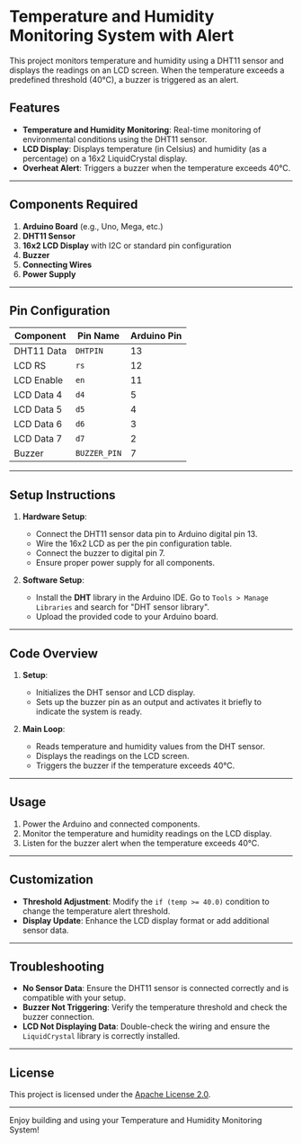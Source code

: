 # Temperature and Humidity Monitoring System with Alert

This project monitors temperature and humidity using a DHT11 sensor and displays the readings on an LCD screen. When the temperature exceeds a predefined threshold (40°C), a buzzer is triggered as an alert.

## Features
- **Temperature and Humidity Monitoring**: Real-time monitoring of environmental conditions using the DHT11 sensor.
- **LCD Display**: Displays temperature (in Celsius) and humidity (as a percentage) on a 16x2 LiquidCrystal display.
- **Overheat Alert**: Triggers a buzzer when the temperature exceeds 40°C.

---

## Components Required
1. **Arduino Board** (e.g., Uno, Mega, etc.)
2. **DHT11 Sensor**
3. **16x2 LCD Display** with I2C or standard pin configuration
4. **Buzzer**
5. **Connecting Wires**
6. **Power Supply**

---

## Pin Configuration
| Component          | Pin Name         | Arduino Pin |
|---------------------|------------------|-------------|
| DHT11 Data         | `DHTPIN`         | 13          |
| LCD RS             | `rs`             | 12          |
| LCD Enable         | `en`             | 11          |
| LCD Data 4         | `d4`             | 5           |
| LCD Data 5         | `d5`             | 4           |
| LCD Data 6         | `d6`             | 3           |
| LCD Data 7         | `d7`             | 2           |
| Buzzer             | `BUZZER_PIN`     | 7           |

---

## Setup Instructions
1. **Hardware Setup**:
   - Connect the DHT11 sensor data pin to Arduino digital pin 13.
   - Wire the 16x2 LCD as per the pin configuration table.
   - Connect the buzzer to digital pin 7.
   - Ensure proper power supply for all components.

2. **Software Setup**:
   - Install the **DHT** library in the Arduino IDE. Go to `Tools > Manage Libraries` and search for "DHT sensor library".
   - Upload the provided code to your Arduino board.

---

## Code Overview
1. **Setup**:
   - Initializes the DHT sensor and LCD display.
   - Sets up the buzzer pin as an output and activates it briefly to indicate the system is ready.

2. **Main Loop**:
   - Reads temperature and humidity values from the DHT sensor.
   - Displays the readings on the LCD screen.
   - Triggers the buzzer if the temperature exceeds 40°C.

---

## Usage
1. Power the Arduino and connected components.
2. Monitor the temperature and humidity readings on the LCD display.
3. Listen for the buzzer alert when the temperature exceeds 40°C.

---

## Customization
- **Threshold Adjustment**: Modify the `if (temp >= 40.0)` condition to change the temperature alert threshold.
- **Display Update**: Enhance the LCD display format or add additional sensor data.

---

## Troubleshooting
- **No Sensor Data**: Ensure the DHT11 sensor is connected correctly and is compatible with your setup.
- **Buzzer Not Triggering**: Verify the temperature threshold and check the buzzer connection.
- **LCD Not Displaying Data**: Double-check the wiring and ensure the `LiquidCrystal` library is correctly installed.

---

## License
This project is licensed under the [Apache License 2.0](LICENSE).

---

Enjoy building and using your Temperature and Humidity Monitoring System!
